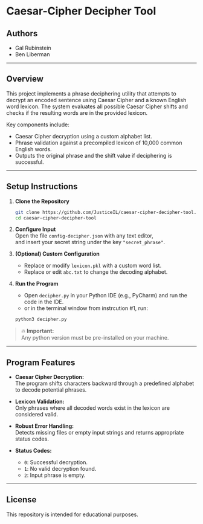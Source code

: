 # Caesar-Cipher Decipher Tool

## Authors

- Gal Rubinstein
- Ben Liberman

---

## Overview

This project implements a phrase deciphering utility that attempts to decrypt an encoded sentence using Caesar Cipher and a known English word lexicon.
The system evaluates all possible Caesar Cipher shifts and checks if the resulting words are in the provided lexicon.

Key components include:

- Caesar Cipher decryption using a custom alphabet list.
- Phrase validation against a precompiled lexicon of 10,000 common English words.
- Outputs the original phrase and the shift value if deciphering is successful.

---

## Setup Instructions

1. **Clone the Repository**  
   ```bash
   git clone https://github.com/JusticeIL/caesar-cipher-decipher-tool.git
   cd caesar-cipher-decipher-tool
   ```

2. **Configure Input**  
   Open the file `config-decipher.json` with any text editor,  
   and insert your secret string under the key `"secret_phrase"`.


3. **(Optional) Custom Configuration**  
   - Replace or modify `lexicon.pkl` with a custom word list.  
   - Replace or edit `abc.txt` to change the decoding alphabet.

4. **Run the Program**  
   - Open `decipher.py` in your Python IDE (e.g., PyCharm) and run the code in the IDE.  
   - or in the terminal window from instrcution #1, run:
   ```bash
   python3 decipher.py
   ```
   
> 🔥 **Important:**  
> Any python version must be pre-installed on your machine.

---

## Program Features

- **Caesar Cipher Decryption:**  
  The program shifts characters backward through a predefined alphabet to decode potential phrases.

- **Lexicon Validation:**  
  Only phrases where all decoded words exist in the lexicon are considered valid.

- **Robust Error Handling:**  
  Detects missing files or empty input strings and returns appropriate status codes.

- **Status Codes:**  
  - `0`: Successful decryption.
  - `1`: No valid decryption found.
  - `2`: Input phrase is empty.

---

## License

This repository is intended for educational purposes.
